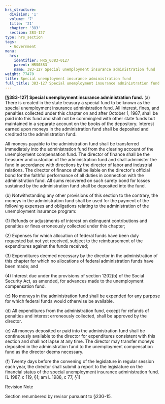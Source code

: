 ```yaml
---
hrs_structure:
  division: '1'
  volume: '7'
  title: '21'
  chapter: '383'
  section: 383-127
type: hrs_section
tags:
  - Government
menu:
  hrs:
    identifier: HRS_0383-0127
    parent: HRS0383
    name: 383-127 Special unemployment insurance administration fund
weight: 77470
title: Special unemployment insurance administration fund
full_title: 383-127 Special unemployment insurance administration fund
---
```

**[§383-127] Special unemployment insurance administration fund.** (a) There is created in the state treasury a special fund to be known as the special unemployment insurance administration fund. All interest, fines, and penalties collected under this chapter on and after October 1, 1987, shall be paid into this fund and shall not be commingled with other state funds but maintained in a separate account on the books of the depository. Interest earned upon moneys in the administration fund shall be deposited and credited to the administration fund.

All moneys payable to the administration fund shall be transferred immediately into the administration fund from the clearing account of the unemployment compensation fund. The director of finance shall be the treasurer and custodian of the administration fund and shall administer the fund in accordance with directions by the director of labor and industrial relations. The director of finance shall be liable on the director's official bond for the faithful performance of all duties in connection with the administration fund. All sums recovered on such surety bond for losses sustained by the administration fund shall be deposited into the fund.

(b) Notwithstanding any other provisions of this section to the contrary, the moneys in the administration fund shall be used for the payment of the following expenses and obligations relating to the administration of the unemployment insurance program:

(1) Refunds or adjustments of interest on delinquent contributions and penalties or fines erroneously collected under this chapter;

(2) Expenses for which allocation of federal funds have been duly requested but not yet received, subject to the reimbursement of the expenditures against the funds received;

(3) Expenditures deemed necessary by the director in the administration of this chapter for which no allocations of federal administration funds have been made; and

(4) Interest due under the provisions of section 1202(b) of the Social Security Act, as amended, for advances made to the unemployment compensation fund.

(c) No moneys in the administration fund shall be expended for any purpose for which federal funds would otherwise be available.

(d) All expenditures from the administration fund, except for refunds of penalties and interest erroneously collected, shall be approved by the director.

(e) All moneys deposited or paid into the administration fund shall be continuously available to the director for expenditures consistent with this section and shall not lapse at any time. The director may transfer moneys deposited in the administration fund to the unemployment compensation fund as the director deems necessary.

(f) Twenty days before the convening of the legislature in regular session each year, the director shall submit a report to the legislature on the financial status of the special unemployment insurance administration fund. [L 1987, c 119, §1; am L 1988, c 77, §1]

Revision Note

Section renumbered by revisor pursuant to §23G-15.